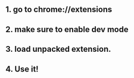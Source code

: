 ## 1. go to chrome://extensions
## 2. make sure to enable dev mode
## 3. load unpacked extension.
## 4. Use it!

